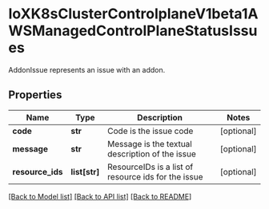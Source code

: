 # IoXK8sClusterControlplaneV1beta1AWSManagedControlPlaneStatusIssues

AddonIssue represents an issue with an addon.
## Properties
Name | Type | Description | Notes
------------ | ------------- | ------------- | -------------
**code** | **str** | Code is the issue code | [optional] 
**message** | **str** | Message is the textual description of the issue | [optional] 
**resource_ids** | **list[str]** | ResourceIDs is a list of resource ids for the issue | [optional] 

[[Back to Model list]](../README.md#documentation-for-models) [[Back to API list]](../README.md#documentation-for-api-endpoints) [[Back to README]](../README.md)


